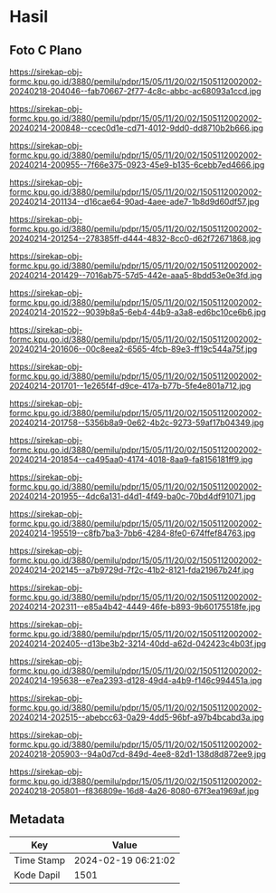 # Hasil

## Foto C Plano

https://sirekap-obj-formc.kpu.go.id/3880/pemilu/pdpr/15/05/11/20/02/1505112002002-20240218-204046--fab70667-2f77-4c8c-abbc-ac68093a1ccd.jpg

https://sirekap-obj-formc.kpu.go.id/3880/pemilu/pdpr/15/05/11/20/02/1505112002002-20240214-200848--ccec0d1e-cd71-4012-9dd0-dd8710b2b666.jpg

https://sirekap-obj-formc.kpu.go.id/3880/pemilu/pdpr/15/05/11/20/02/1505112002002-20240214-200955--7f66e375-0923-45e9-b135-6cebb7ed4666.jpg

https://sirekap-obj-formc.kpu.go.id/3880/pemilu/pdpr/15/05/11/20/02/1505112002002-20240214-201134--d16cae64-90ad-4aee-ade7-1b8d9d60df57.jpg

https://sirekap-obj-formc.kpu.go.id/3880/pemilu/pdpr/15/05/11/20/02/1505112002002-20240214-201254--278385ff-d444-4832-8cc0-d62f72671868.jpg

https://sirekap-obj-formc.kpu.go.id/3880/pemilu/pdpr/15/05/11/20/02/1505112002002-20240214-201429--7016ab75-57d5-442e-aaa5-8bdd53e0e3fd.jpg

https://sirekap-obj-formc.kpu.go.id/3880/pemilu/pdpr/15/05/11/20/02/1505112002002-20240214-201522--9039b8a5-6eb4-44b9-a3a8-ed6bc10ce6b6.jpg

https://sirekap-obj-formc.kpu.go.id/3880/pemilu/pdpr/15/05/11/20/02/1505112002002-20240214-201606--00c8eea2-6565-4fcb-89e3-ff19c544a75f.jpg

https://sirekap-obj-formc.kpu.go.id/3880/pemilu/pdpr/15/05/11/20/02/1505112002002-20240214-201701--1e265f4f-d9ce-417a-b77b-5fe4e801a712.jpg

https://sirekap-obj-formc.kpu.go.id/3880/pemilu/pdpr/15/05/11/20/02/1505112002002-20240214-201758--5356b8a9-0e62-4b2c-9273-59af17b04349.jpg

https://sirekap-obj-formc.kpu.go.id/3880/pemilu/pdpr/15/05/11/20/02/1505112002002-20240214-201854--ca495aa0-4174-4018-8aa9-fa8156181ff9.jpg

https://sirekap-obj-formc.kpu.go.id/3880/pemilu/pdpr/15/05/11/20/02/1505112002002-20240214-201955--4dc6a131-d4d1-4f49-ba0c-70bd4df91071.jpg

https://sirekap-obj-formc.kpu.go.id/3880/pemilu/pdpr/15/05/11/20/02/1505112002002-20240214-195519--c8fb7ba3-7bb6-4284-8fe0-674ffef84763.jpg

https://sirekap-obj-formc.kpu.go.id/3880/pemilu/pdpr/15/05/11/20/02/1505112002002-20240214-202145--a7b9729d-7f2c-41b2-8121-fda21967b24f.jpg

https://sirekap-obj-formc.kpu.go.id/3880/pemilu/pdpr/15/05/11/20/02/1505112002002-20240214-202311--e85a4b42-4449-46fe-b893-9b60175518fe.jpg

https://sirekap-obj-formc.kpu.go.id/3880/pemilu/pdpr/15/05/11/20/02/1505112002002-20240214-202405--d13be3b2-3214-40dd-a62d-042423c4b03f.jpg

https://sirekap-obj-formc.kpu.go.id/3880/pemilu/pdpr/15/05/11/20/02/1505112002002-20240214-195638--e7ea2393-d128-49d4-a4b9-f146c994451a.jpg

https://sirekap-obj-formc.kpu.go.id/3880/pemilu/pdpr/15/05/11/20/02/1505112002002-20240214-202515--abebcc63-0a29-4dd5-96bf-a97b4bcabd3a.jpg

https://sirekap-obj-formc.kpu.go.id/3880/pemilu/pdpr/15/05/11/20/02/1505112002002-20240218-205903--94a0d7cd-849d-4ee8-82d1-138d8d872ee9.jpg

https://sirekap-obj-formc.kpu.go.id/3880/pemilu/pdpr/15/05/11/20/02/1505112002002-20240218-205801--f836809e-16d8-4a26-8080-67f3ea1969af.jpg


## Metadata

| Key        | Value               |
| ---------- | ------------------- |
| Time Stamp | 2024-02-19 06:21:02 |
| Kode Dapil | 1501                |



